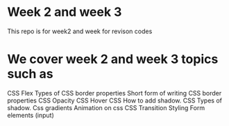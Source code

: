 # Week 2 and week 3
This repo is for week2 and week for revison codes
 # We cover week 2 and week 3 topics such as 

 CSS Flex
Types of CSS border properties
Short form of writing CSS border properties
CSS Opacity
CSS Hover
CSS How to add shadow.
CSS Types of shadow.
Css gradients
Animation on css
 CSS Transition
 Styling Form elements (input) 
